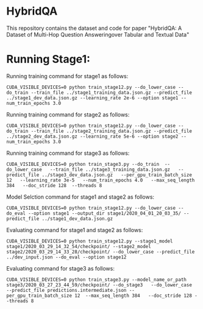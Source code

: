 # HybridQA
This repository contains the dataset and code for paper "HybridQA: A Dataset of Multi-Hop Question Answeringover Tabular and Textual Data"


# Running Stage1:
Running training command for stage1 as follows:

```
CUDA_VISIBLE_DEVICES=0 python train_stage12.py --do_lower_case --do_train --train_file ../stage1_training_data.json.gz --predict_file ../stage1_dev_data.json.gz --learning_rate 2e-6 --option stage1 --num_train_epochs 3.0
```

Running training command for stage2 as follows:
```
CUDA_VISIBLE_DEVICES=0 python train_stage12.py --do_lower_case --do_train --train_file ../stage2_training_data.json.gz --predict_file ../stage2_dev_data.json.gz --learning_rate 5e-6 --option stage2 --num_train_epochs 3.0
```

Running training command for stage3 as follows:
```
CUDA_VISIBLE_DEVICES=0 python train_stage3.py --do_train  --do_lower_case   --train_file ../stage3_training_data.json.gz   --predict_file ../stage3_dev_data.json.gz   --per_gpu_train_batch_size 12   --learning_rate 3e-5   --num_train_epochs 4.0   --max_seq_length 384   --doc_stride 128  --threads 8
```

Model Selction command for stage1 and stage2 as follows:
```
CUDA_VISIBLE_DEVICES=0 python train_stage12.py --do_lower_case --do_eval --option stage1 --output_dir stage1/2020_04_01_20_03_35/ --predict_file ../stage1_dev_data.json.gz
```

Evaluating command for stage1 and stage2 as follows:
```
CUDA_VISIBLE_DEVICES=0 python train_stage12.py --stage1_model stage1/2020_03_29_14_32_54/checkpoint/ --stage2_model stage2/2020_03_29_14_33_28/checkpoint/ --do_lower_case --predict_file ../dev_input.json --do_eval --option stage12
```

Evaluating command for stage3 as follows:
```
CUDA_VISIBLE_DEVICES=0 python train_stage3.py --model_name_or_path stage3/2020_03_27_23_44_59/checkpoint/ --do_stage3   --do_lower_case  --predict_file predictions.intermediate.json --per_gpu_train_batch_size 12  --max_seq_length 384   --doc_stride 128 --threads 8
```
